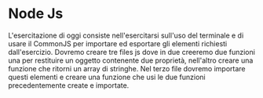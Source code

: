 # Node Js

L'esercitazione di oggi consiste nell'esercitarsi sull'uso del terminale e di usare il CommonJS per importare ed esportare gli elementi richiesti dall'esercizio. Dovremo creare tre files js dove in due creeremo due funzioni una per restituire un oggetto contenente due proprietà, nell'altro creare una funzione che ritorni un array di stringhe. Nel terzo file dovremo importare questi elementi e creare una funzione che usi le due funzioni precedentemente create e importate.